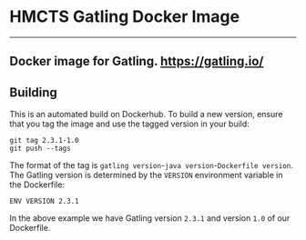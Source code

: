 # HMCTS Gatling Docker Image
---
Docker image for Gatling.  https://gatling.io/
---
## Building
This is an automated build on Dockerhub.  To build a new version, ensure that you tag the image and use the tagged version in your build:

    git tag 2.3.1-1.0
    git push --tags

The format of the tag is `gatling version`-`java version`-`Dockerfile version`.  The Gatling version is determined by the `VERSION` environment variable in the Dockerfile:

    ENV VERSION 2.3.1

In the above example we have Gatling version `2.3.1` and version `1.0` of our Dockerfile.
